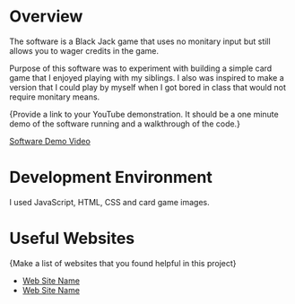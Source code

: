 # Overview

The software is a Black Jack game that uses no monitary input but still allows you to wager credits in the game.

Purpose of this software was to experiment with building a simple card game that I enjoyed playing with my siblings. I also was inspired to make a version that I could play by myself when I got bored in class that would not require monitary means. 

{Provide a link to your YouTube demonstration.  It should be a one minute demo of the software running and a walkthrough of the code.}

[Software Demo Video](https://www.youtube.com/watch?v=bMYCWccL&t=3m50s)

# Development Environment

I used JavaScript, HTML, CSS and card game images. 


# Useful Websites

{Make a list of websites that you found helpful in this project}
* [Web Site Name](http://url.link.goes.here)
* [Web Site Name](http://url.link.goes.here)